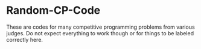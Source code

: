 # Random-CP-Code
These are codes for many competitive programming problems from various judges. Do not expect everything to work though or for things to be labeled correctly here.
